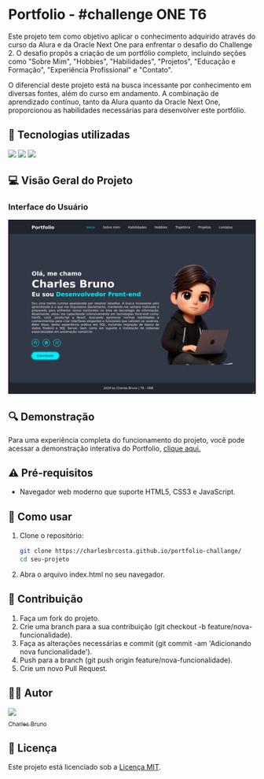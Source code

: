 # Portfolio - #challenge ONE T6

Este projeto tem como objetivo aplicar o conhecimento adquirido através do curso da Alura e da Oracle Next One para enfrentar o desafio do Challenge 2. O desafio propôs a criação de um portfólio completo, incluindo seções como "Sobre Mim", "Hobbies", "Habilidades", "Projetos", "Educação e Formação", "Experiência Profissional" e "Contato".

O diferencial deste projeto está na busca incessante por conhecimento em diversas fontes, além do curso em andamento. A combinação de aprendizado contínuo, tanto da Alura quanto da Oracle Next One, proporcionou as habilidades necessárias para desenvolver este portfólio.

## :dizzy: Tecnologias utilizadas

<div>
  <img src="https://img.shields.io/badge/HTML5-e34c26?style=for-the-badge&logo=html5&logoColor=white">
  <img src="https://img.shields.io/badge/CSS3-264de4?style=for-the-badge&logo=css3&logoColor=white">
  <img src="https://img.shields.io/badge/JavaScript-F7DF1E?style=for-the-badge&logo=javascript&logoColor=black">
</div>


## :computer: Visão Geral do Projeto

### Interface do Usuário 
<img src="./assets/projeto.png"  alt="Imagem do projeto." width="1300">

## :mag: Demonstração

Para uma experiência completa do funcionamento do projeto, você pode acessar a demonstração interativa do Portfolio, [clique aqui.](https://charlesbrcosta.github.io/portfolio-challange/)

## :warning: Pré-requisitos

- Navegador web moderno que suporte HTML5, CSS3 e JavaScript.

## :open_file_folder: Como usar 

1. Clone o repositório:

   ```bash
   git clone https://charlesbrcosta.github.io/portfolio-challange/
   cd seu-projeto

2. Abra o arquivo index.html no seu navegador.

## :paperclip: Contribuição

1. Faça um fork do projeto.
2. Crie uma branch para a sua contribuição (git checkout -b feature/nova-funcionalidade).
3. Faça as alterações necessárias e commit (git commit -am 'Adicionando nova funcionalidade').
4. Push para a branch (git push origin feature/nova-funcionalidade).
5. Crie um novo Pull Request.

## :student: Autor

[<img loading="lazy" src="https://avatars.githubusercontent.com/u/48035699?v=4" width=115><br><sub>Charles Bruno</sub>](https://github.com/charlesbrcosta)


## :page_facing_up: Licença

Este projeto está licenciado sob a [Licença MIT](https://www.mit.edu/~amini/LICENSE.md).